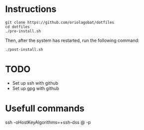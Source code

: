 # Instructions
```shell
git clone https://github.com/oriolagobat/dotfiles
cd dotfiles
./pre-install.sh
```
Then, after the system has restarted, run the following command:
```shell
./post-install.sh
```

# TODO
- Set up ssh with github
- Set up gpg with github

# Usefull commands
ssh -oHostKeyAlgorithms=+ssh-dss <user>@<ip> -p <port>